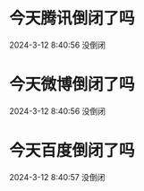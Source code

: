 # 今天腾讯倒闭了吗

2024-3-12 8:40:56 没倒闭

# 今天微博倒闭了吗

2024-3-12 8:40:56 没倒闭

# 今天百度倒闭了吗

2024-3-12 8:40:57 没倒闭

